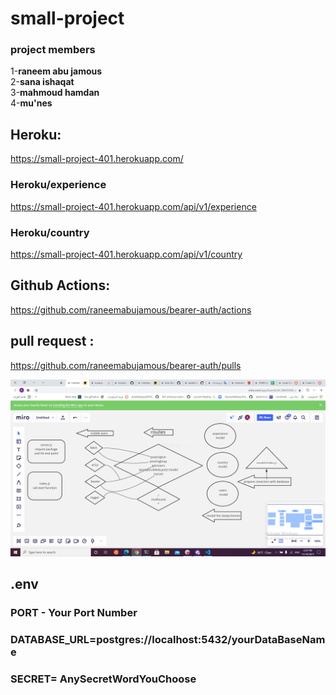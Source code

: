 # small-project

### project members

1-**raneem abu jamous**</br>
2-**sana ishaqat**</br>
3-**mahmoud hamdan**</br>
4-**mu'nes**</br>


## Heroku:

https://small-project-401.herokuapp.com/

### Heroku/experience

https://small-project-401.herokuapp.com/api/v1/experience

### Heroku/country

https://small-project-401.herokuapp.com/api/v1/country

## Github Actions:

https://github.com/raneemabujamous/bearer-auth/actions

## pull request :

https://github.com/raneemabujamous/bearer-auth/pulls


![](lab10.PNG)

## .env

### PORT - Your Port Number

### DATABASE_URL=postgres://localhost:5432/yourDataBaseName

### SECRET= AnySecretWordYouChoose



